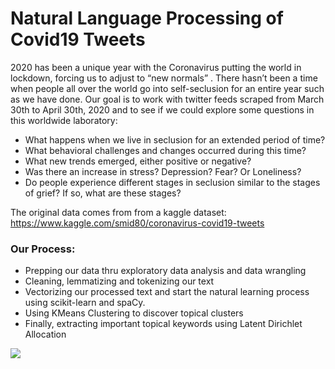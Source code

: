 # Natural Language Processing of Covid19 Tweets

2020 has been a unique year with the Coronavirus putting the world in lockdown, forcing us to adjust to “new normals” . There hasn’t been a time when people all over the world go into self-seclusion for an entire year such as we have done. Our goal is to work with twitter feeds scraped from March 30th to April 30th, 2020 and to see if we could explore some questions in this worldwide laboratory:

- What happens when we live in seclusion for an extended period of time?
- What behavioral challenges and changes occurred during this time?
- What new trends emerged, either positive or negative?
- Was there an increase in stress? Depression? Fear? Or Loneliness?
- Do people experience different stages in seclusion similar to the stages of grief? If so, what are
these stages?

The original data comes from from a kaggle dataset:  
https://www.kaggle.com/smid80/coronavirus-covid19-tweets

### Our Process:

* Prepping our data thru exploratory data analysis and data wrangling
* Cleaning, lemmatizing and tokenizing our text
* Vectorizing our processed text and start the natural learning process using scikit-learn and spaCy.
* Using KMeans Clustering to discover topical clusters
* Finally, extracting important topical keywords using Latent Dirichlet Allocation

![](https://github.com/kre8tions/Alex_Chung_Portfolio/blob/main/Images/NLP_of_Covid19_Tweets.jpg)

